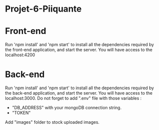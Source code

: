 # Projet-6-Piiquante

# Front-end
Run 'npm install' and 'npm start' to install all the dependencies required by the front-end application, and start the server. You will have access to the localhost:4200

# Back-end
Run 'npm install' and 'npm start' to install all the dependencies required by the back-end application, and start the server. You will have access to the localhost:3000.
Do not forget to add ".env" file with those variables : 
- "DB_ADDRESS" with your mongoDB connection string.
- "TOKEN"

Add "images" folder to stock uploaded images.